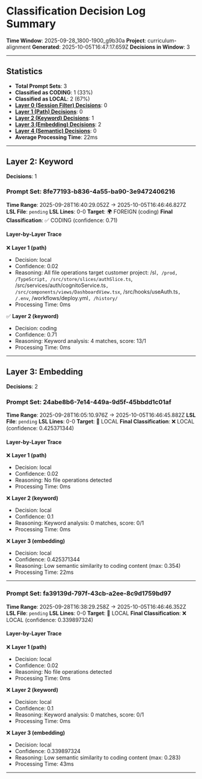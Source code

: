 # Classification Decision Log Summary

**Time Window**: 2025-09-28_1800-1900_g9b30a
**Project**: curriculum-alignment
**Generated**: 2025-10-05T16:47:17.659Z
**Decisions in Window**: 3

---

## Statistics

- **Total Prompt Sets**: 3
- **Classified as CODING**: 1 (33%)
- **Classified as LOCAL**: 2 (67%)
- **[Layer 0 (Session Filter) Decisions](#layer-0-session-filter)**: 0
- **[Layer 1 (Path) Decisions](#layer-1-path)**: 0
- **[Layer 2 (Keyword) Decisions](#layer-2-keyword)**: 1
- **[Layer 3 (Embedding) Decisions](#layer-3-embedding)**: 2
- **[Layer 4 (Semantic) Decisions](#layer-4-semantic)**: 0
- **Average Processing Time**: 22ms

---

## Layer 2: Keyword

**Decisions**: 1

### Prompt Set: 8fe77193-b836-4a55-ba90-3e9472406216

**Time Range**: 2025-09-28T16:40:29.052Z → 2025-10-05T16:46:46.827Z
**LSL File**: `pending`
**LSL Lines**: 0-0
**Target**: 🌍 FOREIGN (coding)
**Final Classification**: ✅ CODING (confidence: 0.71)

#### Layer-by-Layer Trace

❌ **Layer 1 (path)**
- Decision: local
- Confidence: 0.02
- Reasoning: All file operations target customer project: /sl`, /prod, /TypeScript, /src/store/slices/authSlice.ts`, /src/services/auth/cognitoService.ts`, /src/components/views/DashboardView.tsx`, /src/hooks/useAuth.ts`, /.env`, /workflows/deploy.yml`, /history/`
- Processing Time: 0ms

✅ **Layer 2 (keyword)**
- Decision: coding
- Confidence: 0.71
- Reasoning: Keyword analysis: 4 matches, score: 13/1
- Processing Time: 0ms

---

## Layer 3: Embedding

**Decisions**: 2

### Prompt Set: 24abe8b6-7e14-449a-9d5f-45bbdd1c01af

**Time Range**: 2025-09-28T16:05:10.976Z → 2025-10-05T16:46:45.882Z
**LSL File**: `pending`
**LSL Lines**: 0-0
**Target**: 📍 LOCAL
**Final Classification**: ❌ LOCAL (confidence: 0.425371344)

#### Layer-by-Layer Trace

❌ **Layer 1 (path)**
- Decision: local
- Confidence: 0.02
- Reasoning: No file operations detected
- Processing Time: 0ms

❌ **Layer 2 (keyword)**
- Decision: local
- Confidence: 0.1
- Reasoning: Keyword analysis: 0 matches, score: 0/1
- Processing Time: 0ms

❌ **Layer 3 (embedding)**
- Decision: local
- Confidence: 0.425371344
- Reasoning: Low semantic similarity to coding content (max: 0.354)
- Processing Time: 22ms

---

### Prompt Set: fa39139d-797f-43cb-a2ee-8c9d1759bd97

**Time Range**: 2025-09-28T16:38:29.258Z → 2025-10-05T16:46:46.352Z
**LSL File**: `pending`
**LSL Lines**: 0-0
**Target**: 📍 LOCAL
**Final Classification**: ❌ LOCAL (confidence: 0.339897324)

#### Layer-by-Layer Trace

❌ **Layer 1 (path)**
- Decision: local
- Confidence: 0.02
- Reasoning: No file operations detected
- Processing Time: 0ms

❌ **Layer 2 (keyword)**
- Decision: local
- Confidence: 0.1
- Reasoning: Keyword analysis: 0 matches, score: 0/1
- Processing Time: 0ms

❌ **Layer 3 (embedding)**
- Decision: local
- Confidence: 0.339897324
- Reasoning: Low semantic similarity to coding content (max: 0.283)
- Processing Time: 43ms

---

